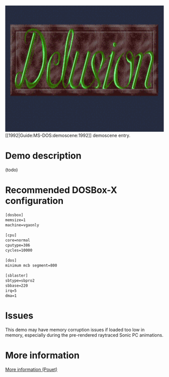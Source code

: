 <img src="images/Demoscene:Delusion-by-Sonic-PC-(1992).gif" width="640" height="400" style="image-rendering: -moz-crisp-edges; image-rendering: crisp-edges; -ms-interpolation-mode: nearest-neighbor; -webkit-optimize-contrast;"><br>
[[1992|Guide:MS-DOS:demoscene:1992]] demoscene entry.

# Demo description

(todo)

# Recommended DOSBox-X configuration

    [dosbox]
    memsize=1
    machine=vgaonly
    
    [cpu]
    core=normal
    cputype=386
    cycles=10000

    [dos]
    minimum mcb segment=800
    
    [sblaster]
    sbtype=sbpro2
    sbbase=220
    irq=5
    dma=1

# Issues

This demo may have memory corruption issues if loaded too low in memory, especially during the pre-rendered raytraced Sonic PC animations.

# More information

[More information (Pouet)](http://www.pouet.net/prod.php?which=5137)
